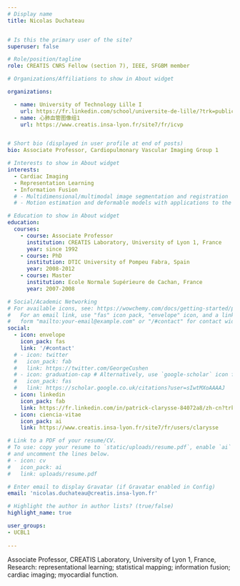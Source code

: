 ```yaml
---
# Display name
title: Nicolas Duchateau


# Is this the primary user of the site?
superuser: false

# Role/position/tagline
role: CREATIS CNRS Fellow (section 7), IEEE, SFGBM member

# Organizations/Affiliations to show in About widget

organizations:

  - name: University of Technology Lille I
    url: https://fr.linkedin.com/school/universite-de-lille/?trk=public_profile_topcard-school 
  - name: 心肺血管图像组1
    url: https://www.creatis.insa-lyon.fr/site7/fr/icvp


# Short bio (displayed in user profile at end of posts)
bio: Associate Professor, Cardiopulmonary Vascular Imaging Group 1

# Interests to show in About widget
interests:
  - Cardiac Imaging
  - Representation Learning
  - Information Fusion
  # - Multidimensional/multimodal image segmentation and registration
  # - Motion estimation and deformable models with applications to the 3D analysis of the heart functions

# Education to show in About widget
education:
  courses:
    - course: Associate Professor
      institution: CREATIS Laboratory, University of Lyon 1, France 
      year: since 1992
    - course: PhD
      institution: DTIC University of Pompeu Fabra, Spain 
      year: 2008-2012
    - course: Master
      institution: Ecole Normale Supérieure de Cachan, France
      year: 2007-2008

# Social/Academic Networking
# For available icons, see: https://wowchemy.com/docs/getting-started/page-builder/#icons
#   For an email link, use "fas" icon pack, "envelope" icon, and a link in the
#   form "mailto:your-email@example.com" or "/#contact" for contact widget.
social:
  - icon: envelope
    icon_pack: fas
    link: '/#contact'
  # - icon: twitter
  #   icon_pack: fab
  #   link: https://twitter.com/GeorgeCushen
  # - icon: graduation-cap # Alternatively, use `google-scholar` icon from `ai` icon pack
  #   icon_pack: fas
  #   link: https://scholar.google.co.uk/citations?user=sIwtMXoAAAAJ
  - icon: linkedin
    icon_pack: fab
    link: https://fr.linkedin.com/in/patrick-clarysse-84072a8/zh-cn?trk=people-guest_people_search-card
  - icon: ciencia-vitae
    icon_pack: ai
    link: https://www.creatis.insa-lyon.fr/site7/fr/users/clarysse 

# Link to a PDF of your resume/CV.
# To use: copy your resume to `static/uploads/resume.pdf`, enable `ai` icons in `params.toml`,
# and uncomment the lines below.
# - icon: cv
#   icon_pack: ai
#   link: uploads/resume.pdf

# Enter email to display Gravatar (if Gravatar enabled in Config)
email: 'nicolas.duchateau@creatis.insa-lyon.fr'

# Highlight the author in author lists? (true/false)
highlight_name: true

user_groups:
- UCBL1
 
---
```

Associate Professor, CREATIS Laboratory, University of Lyon 1, France, Research: representational learning; statistical mapping; information fusion; cardiac imaging; myocardial function.
